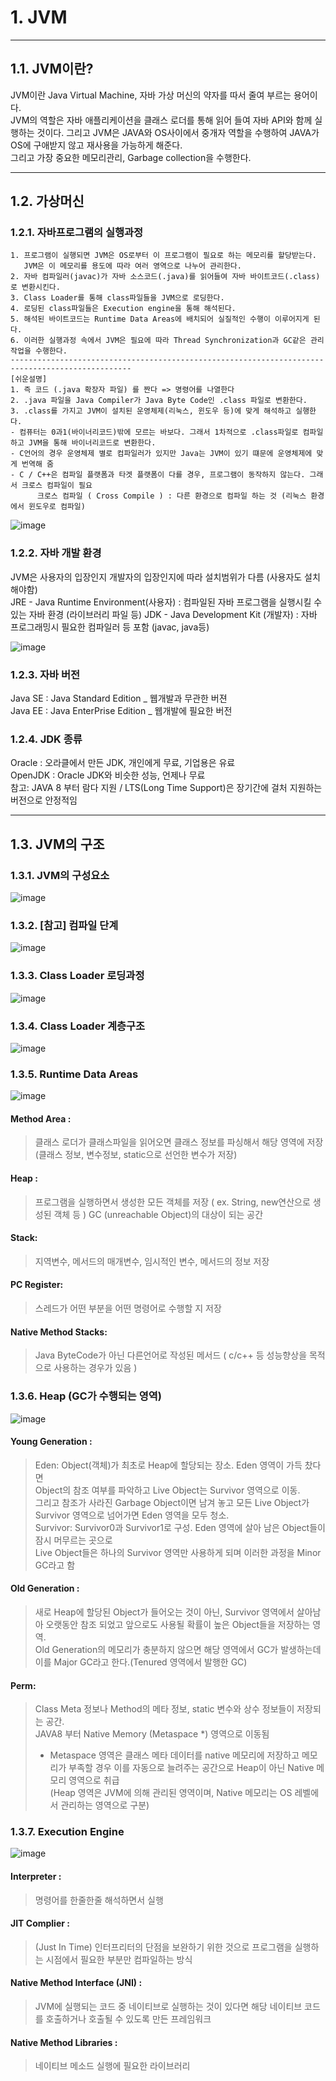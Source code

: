 
# 1. JVM

---------------------------------------

## 1.1. JVM이란?
JVM이란 Java Virtual Machine, 자바 가상 머신의 약자를 따서 줄여 부르는 용어이다.   
JVM의 역할은 자바 애플리케이션을 클래스 로더를 통해 읽어 들여 자바 API와 함께 실행하는 것이다.  그리고 JVM은 JAVA와 OS사이에서 중개자 역할을 수행하여 JAVA가 OS에 구애받지 않고 재사용을 가능하게 해준다.   
그리고 가장 중요한 메모리관리, Garbage collection을 수행한다. 

---------------------------------------

## 1.2. 가상머신
### 1.2.1. 자바프로그램의 실행과정
	1. 프로그램이 실행되면 JVM은 OS로부터 이 프로그램이 필요로 하는 메모리를 할당받는다.
	   JVM은 이 메모리를 용도에 따라 여러 영역으로 나누어 관리한다.
	2. 자바 컴파일러(javac)가 자바 소스코드(.java)를 읽어들여 자바 바이트코드(.class)로 변환시킨다.
	3. Class Loader를 통해 class파일들을 JVM으로 로딩한다.
	4. 로딩된 class파일들은 Execution engine을 통해 해석된다.
	5. 해석된 바이트코드는 Runtime Data Areas에 배치되어 실질적인 수행이 이루어지게 된다.
	6. 이러한 실행과정 속에서 JVM은 필요에 따라 Thread Synchronization과 GC같은 관리작업을 수행한다.
	-------------------------------------------------------------------------------------------------
	[쉬운설명]
	1. 즉 코드 (.java 확장자 파일) 를 짠다 => 명령어를 나열한다
	2. .java 파일을 Java Compiler가 Java Byte Code인 .class 파일로 변환한다.
	3. .class를 가지고 JVM이 설치된 운영체제(리눅스, 윈도우 등)에 맞게 해석하고 실행한다.
	- 컴퓨터는 0과1(바이너리코드)밖에 모르는 바보다. 그래서 1차적으로 .class파일로 컴파일 하고 JVM을 통해 바이너리코드로 변환한다.
	- C언어의 경우 운영체제 별로 컴파일러가 있지만 Java는 JVM이 있기 떄문에 운영체제에 맞게 번역해 줌
	- C / C++은 컴파일 플랫폼과 타겟 플랫폼이 다를 경우, 프로그램이 동작하지 않는다. 그래서 크로스 컴파일이 필요
          크로스 컴파일 ( Cross Compile ) : 다른 환경으로 컴파일 하는 것 (리눅스 환경에서 윈도우로 컴파일)
  
![image](https://user-images.githubusercontent.com/81441317/136736758-16dc037d-91d7-49f1-a0d5-0749f67e1af3.png)

### 1.2.2. 자바 개발 환경
JVM은 사용자의 입장인지 개발자의 입장인지에 따라 설치범위가 다름 (사용자도 설치해야함)   
JRE - Java Runtime Environment(사용자) : 컴파일된 자바 프로그램을 실행시킬 수 있는 자바 환경 (라이브러리 파일 등)
JDK - Java Development Kit (개발자) : 자바 프로그래밍시 필요한 컴파일러 등 포함 (javac, java등)   

![image](https://user-images.githubusercontent.com/81441317/136776310-8e37e48b-a5d3-47f1-ae23-320cca814e50.png)

### 1.2.3. 자바 버전
Java SE : Java Standard Edition _ 웹개발과 무관한 버젼    
Java EE : Java EnterPrise Edition _ 웹개발에 필요한 버전

### 1.2.4. JDK 종류  
Oracle : 오라클에서 만든 JDK, 개인에게 무료, 기업용은 유료   
OpenJDK : Oracle JDK와 비슷한 성능, 언제나 무료   
참고: JAVA 8 부터 람다 지원 / LTS(Long Time Support)은 장기간에 걸처 지원하는 버전으로 안정적임 

---------------------------------------

## 1.3. JVM의 구조

### 1.3.1. JVM의 구성요소
![image](https://user-images.githubusercontent.com/81441317/137052829-2951af7c-e6d5-41d3-9d13-62e564c2b442.png)

### 1.3.2. [참고] 컴파일 단계

![image](https://user-images.githubusercontent.com/81441317/137052851-bd39f94e-36d3-4c97-90c1-c6ff8dc3b917.png)

### 1.3.3. Class Loader 로딩과정
![image](https://user-images.githubusercontent.com/81441317/137052870-0f75fb0b-9449-4c89-bff3-0e0ca45f512c.png)

### 1.3.4. Class Loader 계층구조
![image](https://user-images.githubusercontent.com/81441317/137052908-bb175d20-5da5-4533-84b6-66c494665015.png)

### 1.3.5. Runtime Data Areas
![image](https://user-images.githubusercontent.com/81441317/137052927-0d3df9ea-7f5a-4772-b5b4-073d5117a38f.png)

#### Method Area : 
> 클래스 로더가 클래스파일을 읽어오면 클래스 정보를 파싱해서 해당 영역에 저장 (클래스 정보, 변수정보,  static으로 선언한 변수가 저장)   
#### Heap : 
> 프로그램을 실행하면서 생성한 모든 객체를 저장 ( ex. String, new연산으로 생성된 객체 등 )  GC (unreachable Object)의 대상이 되는 공간   
#### Stack: 
> 지역변수, 메서드의 매개변수, 임시적인 변수, 메서드의 정보 저장   
#### PC Register: 
> 스레드가 어떤 부분을 어떤 명령어로 수행할 지 저장   
#### Native Method Stacks: 
> Java ByteCode가 아닌 다른언어로 작성된 메서드 ( c/c++ 등 성능향상을 목적으로 사용하는 경우가 있음 )


### 1.3.6. Heap (GC가 수행되는 영역)
![image](https://user-images.githubusercontent.com/81441317/137052944-6047d12c-85ff-4b47-a663-922dd2f891c5.png)

#### Young Generation : 
> Eden: Object(객체)가 최초로 Heap에 할당되는 장소. Eden 영역이 가득 찼다면   
> Object의 참조 여부를 파악하고 Live Object는 Survivor 영역으로 이동.      
> 그리고 참조가 사라진 Garbage Object이면 남겨 놓고 
> 모든 Live Object가 Survivor 영역으로 넘어가면 Eden 영역을 모두 청소.   
> Survivor:  Survivor0과 Survivor1로 구성. Eden 영역에 살아 남은 Object들이 잠시 머무르는 곳으로   
> Live Object들은 하나의 Survivor 영역만 사용하게 되며 이러한 과정을 Minor GC라고 함   

#### Old Generation : 
> 새로 Heap에 할당된 Object가 들어오는 것이 아닌, Survivor 영역에서 살아남아 오랫동안 참조 되었고 앞으로도 사용될 확률이 높은 Object들을 저장하는 영역.       
> Old Generation의 메모리가 충분하지 않으면 해당 영역에서 GC가 발생하는데 이를 Major GC라고 한다.(Tenured 영역에서 발행한 GC)   

#### Perm: 
> Class Meta 정보나 Method의 메타 정보, static 변수와 상수 정보들이 저장되는 공간.        
> JAVA8 부터 Native Memory (Metaspace *) 영역으로 이동됨      
> * Metaspace 영역은 클래스 메타 데이터를 native 메모리에 저장하고 메모리가 부족할 경우 이를 자동으로 늘려주는 공간으로 Heap이 아닌 Native 메모리 영역으로 취급      
> (Heap 영역은 JVM에 의해 관리된 영역이며, Native 메모리는 OS 레벨에서 관리하는 영역으로 구분)


### 1.3.7. Execution Engine
![image](https://user-images.githubusercontent.com/81441317/137052953-81698032-47f5-4dee-a240-97cfa5c7841c.png)
#### Interpreter : 
> 명령어를 한줄한줄 해석하면서 실행   
#### JIT Complier :
> (Just In Time) 인터프리터의 단점을 보완하기 위한 것으로 프로그램을 실행하는 시점에서 필요한 부분만 컴파일하는 방식    
#### Native Method Interface (JNI) :
> JVM에 실행되는 코드 중 네이티브로 실행하는 것이 있다면 해당 네이티브 코드를 호출하거나 호출될 수 있도록 만든 프레임워크   
#### Native Method Libraries :  
> 네이티브 메소드 실행에 필요한 라이브러리   






